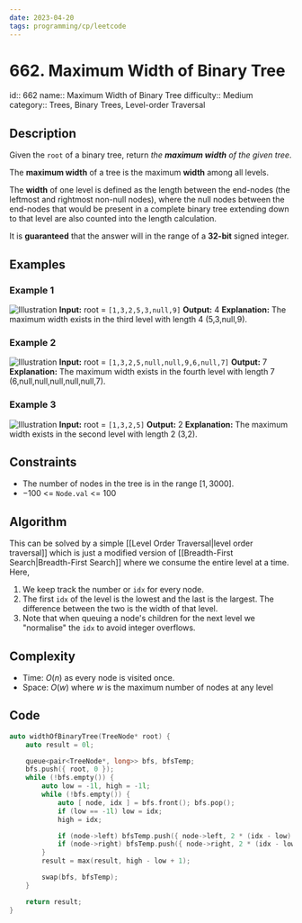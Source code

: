 ```yaml
---
date: 2023-04-20
tags: programming/cp/leetcode
---
```


# 662. Maximum Width of Binary Tree 

id:: 662
name:: Maximum Width of Binary Tree
difficulty:: Medium
category:: Trees, Binary Trees, Level-order Traversal

## Description
Given the `root` of a binary tree, return _the **maximum width** of the given tree_.

The **maximum width** of a tree is the maximum **width** among all levels.

The **width** of one level is defined as the length between the end-nodes (the leftmost and rightmost non-null nodes), where the null nodes between the end-nodes that would be present in a complete binary tree extending down to that level are also counted into the length calculation.

It is **guaranteed** that the answer will in the range of a **32-bit** signed integer.

## Examples
### Example 1
![Illustration](https://assets.leetcode.com/uploads/2021/05/03/width1-tree.jpg)
**Input:** root = `[1,3,2,5,3,null,9]`
**Output:** 4
**Explanation:** The maximum width exists in the third level with length 4 (5,3,null,9).

### Example 2
![Illustration](https://assets.leetcode.com/uploads/2022/03/14/maximum-width-of-binary-tree-v3.jpg)
**Input:** root = `[1,3,2,5,null,null,9,6,null,7]`
**Output:** 7
**Explanation:** The maximum width exists in the fourth level with length 7 (6,null,null,null,null,null,7).

### Example 3
![Illustration](https://assets.leetcode.com/uploads/2021/05/03/width3-tree.jpg)
**Input:** root = `[1,3,2,5]`
**Output:** 2
**Explanation:** The maximum width exists in the second level with length 2 (3,2).

## Constraints
-   The number of nodes in the tree is in the range $[1, 3000]$.
-   $-100$ <= `Node.val` <= $100$

## Algorithm
This can be solved by a simple [[Level Order Traversal|level order traversal]] which is just a modified version of [[Breadth-First Search|Breadth-First Search]] where we consume the entire level at a time. Here,
1. We keep track the number or `idx` for every node.
2. The first `idx` of the level is the lowest and the last is the largest. The difference between the two is the width of that level.
3. Note that when queuing a node's children for the next level we "normalise" the `idx` to avoid integer overflows.

## Complexity
- Time: $O(n)$ as every node is visited once.
- Space: $O(w)$ where $w$ is the maximum number of nodes at any level

## Code
```cpp
auto widthOfBinaryTree(TreeNode* root) {
	auto result = 0l;

	queue<pair<TreeNode*, long>> bfs, bfsTemp;
	bfs.push({ root, 0 });
	while (!bfs.empty()) {
		auto low = -1l, high = -1l;
		while (!bfs.empty()) {
			auto [ node, idx ] = bfs.front(); bfs.pop();
			if (low == -1l) low = idx;
			high = idx;

			if (node->left) bfsTemp.push({ node->left, 2 * (idx - low) });
			if (node->right) bfsTemp.push({ node->right, 2 * (idx - low) + 1 });
		}
		result = max(result, high - low + 1);

		swap(bfs, bfsTemp);
	}

	return result;
}
```